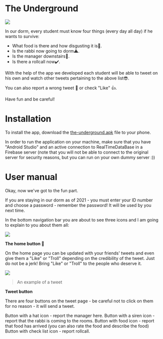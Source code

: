 # The Underground

![](https://github.com/itsikshteinberger/the-underground/blob/master/FinalProject/app/src/main/res/drawable/Drawing-4.sketchpad.png)

In our dorm, every student must know four things (every day all day) if he wants to survive:

- What food is there and how disgusting it is:vomiting_face:.
- Is the rabbi now going to dorm:warning:.
- Is the manager downstairs:rotating_light:.
- Is there a rollcall now:heavy_check_mark:.

With the help of the app we developed each student will be able to tweet on his own and watch other tweets pertaining to the above list:sunglasses:.

You can also report a wrong tweet :poop: or check "Like" :thumbsup:.

Have fun and be careful!

# Installation

To install the app, download the [the-underground.apk](https://github.com/itsikshteinberger/the-underground/blob/master/FinalProject/the-underground.apk) file to your phone.

In order to run the application on your machine, make sure that you have "Android Studio" and an active connection to RealTimeDataBase in a Firebase server (note that you will not be able to connect to the original server for security reasons, but you can run on your own dummy server :))

# User manual

Okay, now we've got to the fun part.

If you are staying in our dorm as of 2021 - you must enter your ID number and choose a password - remember the password! It will be used by you next time.

In the bottom navigation bar you are about to see three icons and I am going to explain to you about them all:

![](https://github.com/itsikshteinberger/the-underground/blob/master/FinalProject/app/src/main/res/drawable/1b1ac2ef-7cbc-4429-970a-29c5ab338ccf.jpg)

**The home button :house_with_garden:**

On the home page you can be updated with your friends' tweets and even give them a "Like" or "Troll" depending on the credibility of the tweet.
Just do not be a jerk! Bring "Like" or "Troll" to the people who deserve it.

![](https://github.com/itsikshteinberger/the-underground/blob/master/FinalProject/app/src/main/res/drawable/863898d3-35f2-45e4-bed5-bc3726529c55.jpg)

>An example of a tweet

**Tweet button**

There are four buttons on the tweet page - be careful not to click on them for no reason - it will send a tweet.

Button with a hat icon - report the manager here.
Button with a siren icon - report that the rabbi is coming to the rooms.
Button with food icon - report that food has arrived (you can also rate the food and describe the food)
Button with check list icon - report rollcall.

